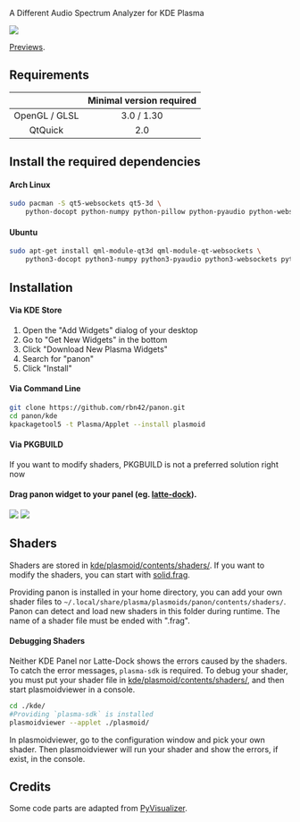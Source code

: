 
A Different Audio Spectrum Analyzer for KDE Plasma

![](../../wiki/plasmoid/preview.png)

[Previews](../../wiki/Previews).

## Requirements

|               |Minimal version required   |
|      :-:      |        :-:                |
|OpenGL / GLSL    |3.0 / 1.30                   |
|QtQuick        | 2.0                       |

## Install the required dependencies

#### Arch Linux

```bash
sudo pacman -S qt5-websockets qt5-3d \
    python-docopt python-numpy python-pillow python-pyaudio python-websockets
```

#### Ubuntu

```bash
sudo apt-get install qml-module-qt3d qml-module-qt-websockets \
    python3-docopt python3-numpy python3-pyaudio python3-websockets python3-pil 
```

## Installation

#### Via KDE Store

1. Open the "Add Widgets" dialog of your desktop
2. Go to "Get New Widgets" in the bottom
3. Click "Download New Plasma Widgets"
4. Search for "panon"
5. Click "Install"

#### Via Command Line

```bash
git clone https://github.com/rbn42/panon.git
cd panon/kde
kpackagetool5 -t Plasma/Applet --install plasmoid
```

#### Via PKGBUILD

If you want to modify shaders, PKGBUILD is not a preferred solution right now 

#### Drag panon widget to your panel (eg. [latte-dock](https://github.com/psifidotos/Latte-Dock)).
![](../../wiki/plasmoid/step1.png)
![](../../wiki/plasmoid/step2.png)

## Shaders

Shaders are stored in [kde/plasmoid/contents/shaders/](kde/plasmoid/contents/shaders/). If you want to modify the shaders, you can start with [solid.frag](kde/plasmoid/contents/shaders/solid.frag).

Providing panon is installed in your home directory, you can add your own shader files to ```~/.local/share/plasma/plasmoids/panon/contents/shaders/```. Panon can detect and load new shaders in this folder during runtime. The name of a shader file must be ended with ".frag".

#### Debugging Shaders

Neither KDE Panel nor Latte-Dock shows the errors caused by the shaders. To catch the error messages, `plasma-sdk` is required. To debug your shader, you must put your shader file in [kde/plasmoid/contents/shaders/](kde/plasmoid/contents/shaders/), and then start plasmoidviewer in a console. 
```bash
cd ./kde/
#Providing `plasma-sdk` is installed
plasmoidviewer --applet ./plasmoid/
```
In plasmoidviewer, go to the configuration window and pick your own shader. 
Then plasmoidviewer will run your shader and show the errors, if exist, in the console.

## Credits

Some code parts are adapted from [PyVisualizer](https://github.com/ajalt/PyVisualizer).
